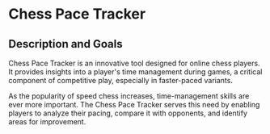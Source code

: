 # Chess Pace Tracker

## Description and Goals
Chess Pace Tracker is an innovative tool designed for online chess players. 
It provides insights into a player's time management during games, a critical component of competitive play, especially in faster-paced variants.

As the popularity of speed chess increases, time-management skills are ever more important.
The Chess Pace Tracker serves this need by enabling players to analyze their pacing, compare it with opponents, and identify areas for improvement.
